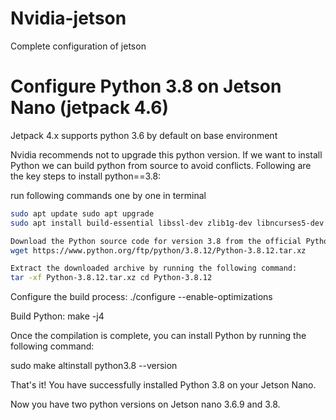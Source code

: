 # Nvidia-jetson
Complete configuration of jetson
# Configure Python 3.8 on Jetson Nano (jetpack 4.6)

Jetpack 4.x supports python 3.6 by default on base environment

Nvidia recommends not to upgrade this python version. If we want to install Python we can build python from source to avoid conflicts. Following are the key steps to install python==3.8:

run following commands one by one in terminal
```bash
sudo apt update sudo apt upgrade 
sudo apt install build-essential libssl-dev zlib1g-dev libncurses5-dev libncursesw5-dev libreadline-dev libsqlite3-dev libgdbm-dev libdb5.3-dev libbz2-dev libexpat1-dev liblzma-dev libffi-dev libc6-dev 

Download the Python source code for version 3.8 from the official Python website. You can use the following command to download it directly to your Jetson Nano: 
wget https://www.python.org/ftp/python/3.8.12/Python-3.8.12.tar.xz 

Extract the downloaded archive by running the following command: 
tar -xf Python-3.8.12.tar.xz cd Python-3.8.12 
```
Configure the build process: 
./configure --enable-optimizations 

Build Python: 
make -j4 

Once the compilation is complete, you can install Python by running the following command: 

sudo make altinstall python3.8 --version 

That's it! You have successfully installed Python 3.8 on your Jetson Nano. 

Now you have two python versions on Jetson nano 3.6.9 and 3.8.

